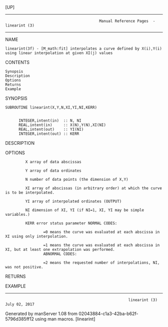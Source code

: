 [UP]

-----------------------------------------------------------------------------------------------------------------------------------
                                              Manual Reference Pages  - linearint (3)
-----------------------------------------------------------------------------------------------------------------------------------
                                                                 
NAME

    linearint(3f) - [M_math:fit] interpolates a curve defined by X(i),Y(i) using linear interpolation at given XI(j) values

CONTENTS

    Synopsis
    Description
    Options
    Returns
    Example

SYNOPSIS

    SUBROUTINE linearint(X,Y,N,XI,YI,NI,KERR)


          INTEGER,intent(in)  :: N, NI
          REAL,intent(in)     :: X(N),Y(N),XI(NI)
          REAL,intent(out)    :: YI(NI)
          INTEGER,intent(out) :: KERR

DESCRIPTION

OPTIONS

             X array of data abscissas

             Y array of data ordinates

             N number of data points (the dimension of X,Y)

             XI array of abscissas (in arbitrary order) at which the curve is to be interpolated.

             YI array of interpolated ordinates (OUTPUT)

             NI dimension of XI, YI (if NI=1, XI, YI may be simple variables.)

             KERR error status parameter NORMAL CODES:

                     =0 means the curve was evaluated at each abscissa in XI using only interpolation.

                     =1 means the curve was evaluated at each abscissa in XI, but at least one extrapolation was performed.
                     ABNORMAL CODES:

                     =2 means the requested number of interpolations, NI, was not positive.

RETURNS

EXAMPLE

-----------------------------------------------------------------------------------------------------------------------------------

                                                           linearint (3)                                              July 02, 2017

Generated by manServer 1.08 from 02043884-c1a3-42ba-b62f-5796d385ff12 using man macros.
                                                            [linearint]
